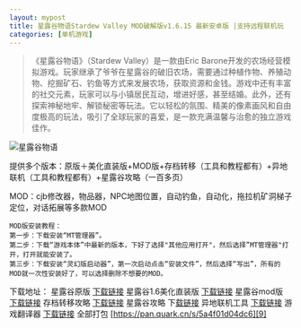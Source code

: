 ```yaml
---
layout: mypost
title: 星露谷物语Stardew Valley MOD破解版v1.6.15 最新安卓版 |支持远程联机玩
categories: [单机游戏]
---
```


> 《星露谷物语》（Stardew Valley）是一款由Eric
> Barone开发的农场经营模拟游戏。玩家继承了爷爷在星露谷的破旧农场，需要通过种植作物、养殖动物、挖掘矿石、钓鱼等方式来发展农场，获取资源和金钱。游戏中还有丰富的社交元素，玩家可以与小镇居民互动，增进好感，甚至结婚。此外，还有探索神秘地牢、解锁秘密等玩法。它以轻松的氛围、精美的像素画风和自由度极高的玩法，吸引了全球玩家的喜爱，是一款充满温馨与治愈的独立游戏佳作。

![星露谷物语][1]


提供多个版本：原版＋美化直装版+MOD版+存档转移（工具和教程都有）+异地联机（工具和教程都有）+星露谷攻略（一百多页）

MOD：cjb修改器，物品器，NPC地图位置，自动钓鱼，自动化，拖拉机矿洞梯子定位，对话拓展等多款MOD

    MOD版安装教程：
    第一步：下载安装“MT管理器”。
    第二步：下载“游戏本体”中最新的版本，下好了选择"其他应用打开"，然后选择”MT管理器"打 开，打开就能安装了。
    第三步：下载安装“灵幻版启动器”，第一次启动点击“安装文件”，然后选择“写出”，所有的MOD就一次性安装好了，可以选择删除不想要的MOD。

下载地址：
星露谷原版	[下载链接][2]
星露谷1.6美化直装版	[下载链接][3]
星露谷mod版	[下载链接][4]
存档转移攻略	[下载链接][5]
星露谷攻略	下[载链接][6]
异地联机工具	[下载链接][7]
游戏翻译器	[下载链接][8]
全部打包	[https://pan.quark.cn/s/5a4f01d04dc6][9]


  [1]: https://pic1.imgdb.cn/item/67c56b97d0e0a243d40ab7e7.jpg
  [2]: https://pan.quark.cn/s/8578d3df5169
  [3]: https://pan.quark.cn/s/ad029b5df24d
  [4]: https://pan.quark.cn/s/c060cd5bca00
  [5]: https://pan.quark.cn/s/251b66d3e009
  [6]: https://pan.quark.cn/s/3ea849c827c4
  [7]: https://pan.quark.cn/s/b91679ec3e1b
  [8]: https://pan.quark.cn/s/c2c0781c0994
  [9]: https://pan.quark.cn/s/5a4f01d04dc6

